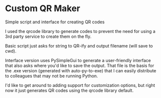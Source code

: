 # Custom QR Maker
Simple script and interface for creating QR codes

I used the qrcode library to generate codes to prevent the need for using a 3rd party service to create them on the fly.

Basic script just asks for string to QR-ify and output filename (will save to cwd).

Interface version uses PySimpleGui to generate a user-friendly interface that also asks where you'd like to save the output. That file is the basis for the .exe version (generated with auto-py-to-exe) that I can easily distribute to colleagues that may not be running Python.

I'd like to get around to adding support for customization options, but right now it just generates QR codes using the qrcode library default.
